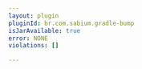```yaml
---
layout: plugin
pluginId: br.com.sabium.gradle-bump
isJarAvailable: true
error: NONE
violations: []

---
```

